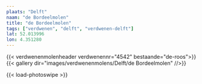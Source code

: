 ```yaml
---
plaats: "Delft"
naam: "de Bordeelmolen"
title: "de Bordeelmolen"
tags: ["verdwenen", "delft", "verdwenen-delft"]
lat: 52.013996
lon: 4.351280
---
```

{{< verdwenenmolenheader verdwenennr="4542" bestaande="de-roos">}}
{{< gallery dir="images/verdwenenmolens/Delft/de Bordeelmolen" //>}}

{{< load-photoswipe >}}
